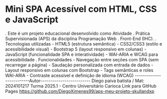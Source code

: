 # Mini SPA Acessível com HTML, CSS e JavaScript 
. Este é um projeto educacional desenvolvido como Atividade 
. Prática Supervisionada (APS) da disciplina Programação Web 
. Front-End (IHC). 
. Tecnologias utilizadas - HTML5 (estrutura semântica) - CSS2/CSS3 (estilo e acessibilidade visual) - Bootstrap 5 (layout responsivo em colunas) - JavaScript (funcionalidade SPA e interatividade) - WAI-ARIA e WCAG para acessibilidade 
. Funcionalidades - Navegação entre seções com SPA (sem recarregar a página) - Saudação personalizada com entrada de dados - Layout responsivo em colunas com Bootstrap - Tags semânticas e roles WAI-ARIA - Contraste acessível e definição de idioma (WCAG) 
-------------------------Autor------------------------- 
Diego paiva batista / Mat:  2024101217
Turma 2025.1 - Centro Universitário Carioca 
Link para GitHub Pages 
https://github.com/DiegoXimenes99/aps-meu-projeto-skullandxp
